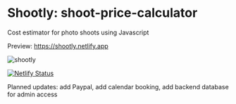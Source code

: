 # Shootly: shoot-price-calculator
 Cost estimator for photo shoots using Javascript
 
 Preview: https://shootly.netlify.app
 
 
 ![shootly](https://user-images.githubusercontent.com/87113091/187762199-d830e138-60a2-4a70-8848-3b06aedf7c52.gif)

[![Netlify Status](https://api.netlify.com/api/v1/badges/0c25b95b-667d-4d64-a385-611d9b960c55/deploy-status)](https://app.netlify.com/sites/shootly/deploys)


Planned updates: add Paypal, add calendar booking, add backend database for admin access
